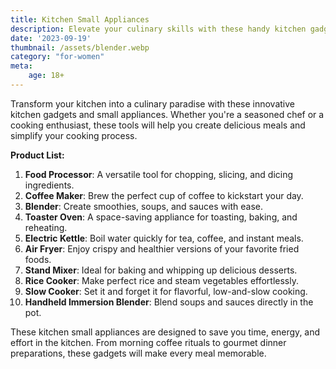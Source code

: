 ```yaml
---
title: Kitchen Small Appliances
description: Elevate your culinary skills with these handy kitchen gadgets and small appliances.
date: '2023-09-19'
thumbnail: /assets/blender.webp
category: "for-women"
meta:
    age: 18+
---
```

Transform your kitchen into a culinary paradise with these innovative kitchen gadgets and small appliances. Whether you're a seasoned chef or a cooking enthusiast, these tools will help you create delicious meals and simplify your cooking process.

**Product List:**
1. **Food Processor**: A versatile tool for chopping, slicing, and dicing ingredients.
2. **Coffee Maker**: Brew the perfect cup of coffee to kickstart your day.
3. **Blender**: Create smoothies, soups, and sauces with ease.
4. **Toaster Oven**: A space-saving appliance for toasting, baking, and reheating.
5. **Electric Kettle**: Boil water quickly for tea, coffee, and instant meals.
6. **Air Fryer**: Enjoy crispy and healthier versions of your favorite fried foods.
7. **Stand Mixer**: Ideal for baking and whipping up delicious desserts.
8. **Rice Cooker**: Make perfect rice and steam vegetables effortlessly.
9. **Slow Cooker**: Set it and forget it for flavorful, low-and-slow cooking.
10. **Handheld Immersion Blender**: Blend soups and sauces directly in the pot.

These kitchen small appliances are designed to save you time, energy, and effort in the kitchen. From morning coffee rituals to gourmet dinner preparations, these gadgets will make every meal memorable.
